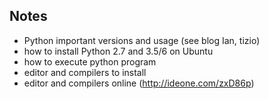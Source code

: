 Notes
--------------

* Python important versions and usage (see blog Ian, tizio)
* how to install Python 2.7 and 3.5/6 on Ubuntu
* how to execute python program
* editor and compilers to install
* editor and compilers online (http://ideone.com/zxD86p)
